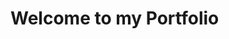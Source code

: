 <!DOCTYPE html>
<head>
  <title> Michael's Portfolio </title>
</head>
<body> 
  <h1> Welcome to my Portfolio </h1>
</body>
